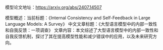 模型论文地址：https://arxiv.org/abs/2407.14507

模型概述：当前标题：《Internal Consistency and Self-Feedback in Large Language Models: A Survey》
中文文章标题：《大型语言模型中的内部一致性和自我反馈：一项调查》
文章内容：本文综述了大型语言模型中的内部一致性和自我反馈机制，探讨了其在提高模型性能和减少错误中的应用，以及未来研究方向。
